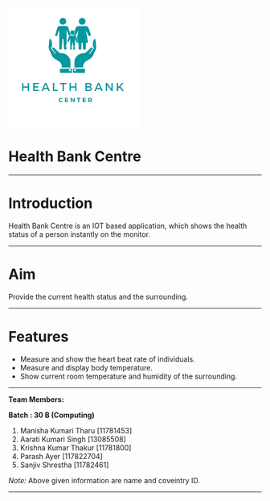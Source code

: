 ![Logo, Health Bank Centre](https://github.com/sanjiv576/Health_Bank_Center_App/blob/master/logo.png)
# Health Bank Centre

*** 

# Introduction
Health Bank Centre is an IOT based application, which shows the health status of a person instantly on the monitor.

***

# Aim
Provide the current health status and the surrounding.
***


# Features
- Measure and show the heart beat rate of individuals.
- Measure and display body temperature.
- Show current room temperature and humidity of the surrounding.


*** 


**Team Members:**

**Batch : 30 B (Computing)**
1. Manisha Kumari Tharu [11781453]
2. Aarati Kumari Singh [13085508]
3. Krishna Kumar Thakur [11781800]
4. Parash Ayer [117822704]
5. Sanjiv Shrestha [11782461]

*Note:* Above given information are name and coveintry ID.
***
